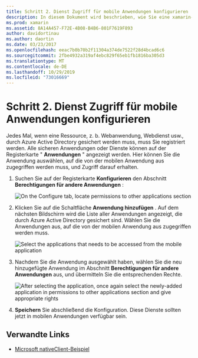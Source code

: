 ```yaml
---
title: Schritt 2. Dienst Zugriff für mobile Anwendungen konfigurieren
description: In diesem Dokument wird beschrieben, wie Sie eine xamarin-Anwendung mit Zugriff auf eine durch Azure Active Directory gesicherte Azure-Anwendung bereitstellen.
ms.prod: xamarin
ms.assetid: 8A14A457-F72E-4B08-B4B6-801F7619F893
author: davidortinau
ms.author: daortin
ms.date: 03/23/2017
ms.openlocfilehash: eeac7b0b70b2f11304a374de7522f28d4bcad6c6
ms.sourcegitcommit: 2fbe4932a319af4ebc829f65eb1fb1816ba305d3
ms.translationtype: MT
ms.contentlocale: de-DE
ms.lasthandoff: 10/29/2019
ms.locfileid: "73016669"
---
```

# <a name="step-2-configure-service-access-for-mobile-application"></a>Schritt 2. Dienst Zugriff für mobile Anwendungen konfigurieren

Jedes Mal, wenn eine Ressource, z. b. Webanwendung, Webdienst usw., durch Azure Active Directory gesichert werden muss, muss Sie registriert werden. Alle sicheren Anwendungen oder Dienste können auf der Registerkarte " **Anwendungen** " angezeigt werden. Hier können Sie die Anwendung auswählen, auf die von der mobilen Anwendung aus zugegriffen werden muss, und Zugriff darauf erhalten.

1. Suchen Sie auf der Registerkarte **Konfigurieren** den Abschnitt **Berechtigungen für andere Anwendungen** :

   ![](configure-images/2.1-configure.png "On the Configure tab, locate permissions to other applications section")

2. Klicken Sie auf die Schaltfläche **Anwendung hinzufügen** . Auf dem nächsten Bildschirm wird die Liste aller Anwendungen angezeigt, die durch Azure Active Directory gesichert sind. Wählen Sie die Anwendungen aus, auf die von der mobilen Anwendung aus zugegriffen werden muss.

   ![](configure-images/2.2-add-application.png "Select the applications that needs to be accessed from the mobile application")

3. Nachdem Sie die Anwendung ausgewählt haben, wählen Sie die neu hinzugefügte Anwendung im Abschnitt **Berechtigungen für andere Anwendungen** aus, und übermitteln Sie die entsprechenden Rechte.

   ![](configure-images/2.3-permissions.png "After selecting the application, once again select the newly-added application in permissions to other   applications section and give appropriate rights")

4. **Speichern** Sie abschließend die Konfiguration. Diese Dienste sollten jetzt in mobilen Anwendungen verfügbar sein.

## <a name="related-links"></a>Verwandte Links

- [Microsoft nativeClient-Beispiel](https://github.com/AzureADSamples/NativeClient-MultiTarget-DotNet)
